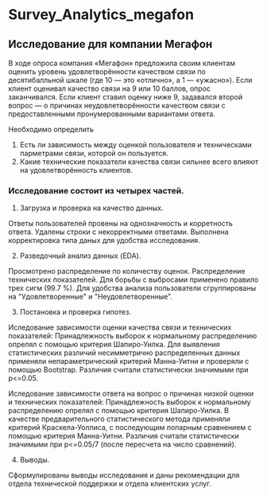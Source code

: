 # Survey_Analytics_megafon

## Исследование для компании Мегафон

В ходе опроса компания «Мегафон» предложила своим клиентам оценить уровень удовлетворённости качеством связи по десятибалльной шкале (где 10 — это «отлично», а 1 — «ужасно»). Если клиент оценивал качество связи на 9 или 10 баллов, опрос заканчивался. Если клиент ставил оценку ниже 9, задавался второй вопрос — о причинах неудовлетворённости качеством связи с предоставленными пронумерованными вариантами ответа.

Необходимо определить
1. Есть ли зависимость между оценкой пользователя и техническами парметрами связи, которой он пользуется.
2. Какие технические показатели качества связи сильнее всего влияют на удовлетворённость клиентов.


### Исследование состоит из четырех частей. 
1. Загрузка и проверка на качество данных.

Ответы пользователей провены на однозначность и корретность ответа. Удалены строки с некорректными ответами. Выполнена корректировка типа даных для удобства исследования.

2. Разведочный анализ данных (EDA).

Просмотрено распределение по количеству оценок. Распределение технических показателей. Для борьбы с выбросами применено правило трех сигм (99.7 %). Для удобства анализа пользователи сгруппированы на "Удовлетворенные" и "Неудовлетворенные".

3. Постановка и проверка гипотез.

Иследование зависимости оценки качества связи и технических показателей:
Принадлежность выборок к нормальному распределению опрелял с помощью критерия Шапиро-Уилка. Для выявления статистических различий несимметрично распределенных данных применяли непараметрический критерий Манна-Уитни и проверяли с помощью Bootstrap. Различия считали статистически значимыми при p<=0.05.

Иследование зависимости ответа на вопрос о причинах низкой оценки и технических показателей:
Принадлежность выборок к нормальному распределению опрелял с помощью критерия Шапиро-Уилка. В качестве предварительного статистического метода применяли критерий Краскела-Уоллиса, с последующим попарным сравнением с помощью критерия Манна-Уитни. Различия считали статистически значимыми при p<=0.05/7 (после пересчета на число сравнений).

4. Выводы.

Сформулированы выводы исследования и даны рекомендации для отдела технической поддержки и отдела клиентских услуг.


